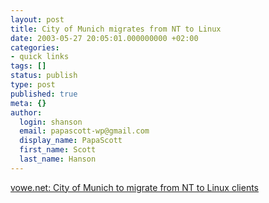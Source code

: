 ```yaml
---
layout: post
title: City of Munich migrates from NT to Linux
date: 2003-05-27 20:05:01.000000000 +02:00
categories:
- quick links
tags: []
status: publish
type: post
published: true
meta: {}
author:
  login: shanson
  email: papascott-wp@gmail.com
  display_name: PapaScott
  first_name: Scott
  last_name: Hanson
---
```

<p><a title="Big Blue beats Big Ballmer" href="http://vowe.net/archives/003349.html">vowe.net: City of Munich to migrate from NT to Linux clients</a></p>

